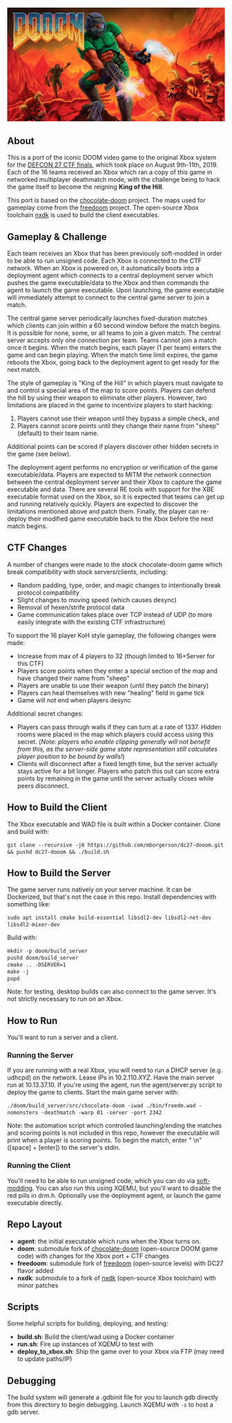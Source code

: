 ![flavor](dooom.jpg)

About
-----
This is a port of the iconic DOOM video game to the original Xbox system for the [DEFCON 27 CTF finals](https://www.oooverflow.io/dc-ctf-2019-finals/), which took place on August 9th-11th, 2019. Each of the 16 teams received an Xbox which ran a copy of this game in networked multiplayer deathmatch mode, with the challenge being to hack the game itself to become the reigning **King of the Hill**.

This port is based on the [chocolate-doom](https://www.chocolate-doom.org) project. The maps used for gameplay come from the [freedoom](https://freedoom.github.io/) project. The open-source Xbox toolchain [nxdk](https://github.com/xboxdev/nxdk) is used to build the client executables.

Gameplay & Challenge
--------------------
Each team receives an Xbox that has been previously soft-modded in order to be able to run unsigned code. Each Xbox is connected to the CTF network. When an Xbox is powered on, it automatically boots into a deployment agent which connects to a central deployment server which pushes the game executable/data to the Xbox and then commands the agent to launch the game executable. Upon launching, the game executable will immediately attempt to connect to the central game server to join a match.

The central game server periodically launches fixed-duration matches which clients can join within a 60 second window before the match begins. It is possible for none, some, or all teams to join a given match. The central server accepts only one connection per team. Teams cannot join a match once it begins. When the match begins, each player (1 per team) enters the game and can begin playing. When the match time limit expires, the game reboots the Xbox, going back to the deployment agent to get ready for the next match.

The style of gameplay is "King of the Hill" in which players must navigate to and control a special area of the map to score points. Players can defend the hill by using their weapon to eliminate other players. However, two limitations are placed in the game to incentivize players to start hacking:
1. Players cannot use their weapon until they bypass a simple check, and
2. Players cannot score points until they change their name from "sheep" (default) to their team name.

Additional points can be scored if players discover other hidden secrets in the game (see below).

The deployment agent performs no encryption or verification of the game executable/data. Players are expected to MITM the network connection between the central deployment server and their Xbox to capture the game executable and data. There are several RE tools with support for the XBE executable format used on the Xbox, so it is expected that teams can get up and running relatively quickly. Players are expected to discover the limitations mentioned above and patch them. Finally, the player can re-deploy their modified game executable back to the Xbox before the next match begins.

CTF Changes
-----------
A number of changes were made to the stock chocolate-doom game which break compatibility with stock servers/clients, including:
* Random padding, type, order, and magic changes to intentionally break protocol compatibility
* Slight changes to moving speed (which causes desync)
* Removal of hexen/strife protocol data
* Game communication takes place over TCP instead of UDP (to more easily integrate with the existing CTF infrastructure)

To support the 16 player KoH style gameplay, the following changes were made:
* Increase from max of 4 players to 32 (though limited to 16+Server for this CTF)
* Players score points when they enter a special section of the map and have changed their name from "sheep"
* Players are unable to use their weapon (until they patch the binary)
* Players can heal themselves with new "healing" field in game tick
* Game will not end when players desync

Additional secret changes:
* Players can pass through walls if they can turn at a rate of 1337. Hidden rooms were placed in the map which players could access using this secret. (*Note: players who enable clipping generally will not benefit from this, as the server-side game state representation still calculates player position to be bound by walls!*)
* Clients will disconnect after a fixed length time, but the server actually stays active for a bit longer. Players who patch this out can score extra points by remaining in the game until the server actually closes while peers disconnect.

How to Build the Client
-----------------------
The Xbox executable and WAD file is built within a Docker container. Clone and build with:

    git clone --recursive -j8 https://github.com/mborgerson/dc27-dooom.git && pushd dc27-dooom && ./build.sh

How to Build the Server
-----------------------
The game server runs natively on your server machine. It can be Dockerized, but that's not the case in this repo. Install dependencies with something like:

    sudo apt install cmake build-essential libsdl2-dev libsdl2-net-dev libsdl2-mixer-dev
    
Build with:

    mkdir -p doom/build_server
    pushd doom/build_server
    cmake .. -DSERVER=1
    make -j
    popd

Note: for testing, desktop builds can also connect to the game server. It's not strictly necessary to run on an Xbox.

How to Run
----------
You'll want to run a server and a client.

### Running the Server
If you are running with a real Xbox, you will need to run a DHCP server (e.g. udhcpd) on the network. Lease IPs in 10.2.110.*XYZ*. Have the main server run at 10.13.37.10. If you're using the agent, run the agent/server.py script to deploy the game to clients. Start the main game server with:

    ./doom/build_server/src/chocolate-doom -iwad ./bin/freedm.wad -nomonsters -deathmatch -warp 01 -server -port 2342

Note: the automation script which controlled launching/ending the matches and scoring points is not included in this repo, however the executable will print when a player is scoring points. To begin the match, enter " \n" ([space] + [enter]) to the server's stdin.

### Running the Client
You'll need to be able to run unsigned code, which you can do via [soft-modding](https://github.com/Rocky5/Xbox-Softmodding-Tool). You can also run this using XQEMU, but you'll want to disable the red pills in drm.h. Optionally use the deployment agent, or launch the game executable directly.

Repo Layout
-----------
* **agent**: the initial executable which runs when the Xbox turns on.
* **doom**: submodule fork of [chocolate-doom](https://www.chocolate-doom.org/wiki/index.php/Chocolate_Doom) (open-source DOOM game code) with changes for the Xbox port + CTF changes
* **freedoom**: submodule fork of [freedoom](https://freedoom.github.io/) (open-source levels) with DC27 flavor added
* **nxdk**: submodule to a fork of [nxdk](https://github.com/xboxdev/nxdk) (open-source Xbox toolchain) with minor patches

Scripts
-------
Some helpful scripts for building, deploying, and testing:
* **build.sh**: Build the client/wad using a Docker container
* **run.sh**: Fire up instances of XQEMU to test with
* **deploy_to_xbox.sh**: Ship the game over to your Xbox via FTP (may need to update paths/IP)

Debugging
---------
The build system will generate a .gdbinit file for you to launch gdb directly from this directory to begin debugging. Launch XQEMU with `-s` to host a gdb server.
